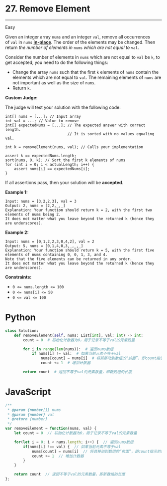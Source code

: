 # 27. Remove Element

---

Easy

Given an integer array `nums` and an integer `val`, remove all occurrences of `val` in `nums` **[in-place](https://en.wikipedia.org/wiki/In-place_algorithm)**. The order of the elements may be changed. Then return *the number of elements in* `nums` *which are not equal to* `val`.

Consider the number of elements in `nums` which are not equal to `val` be `k`, to get accepted, you need to do the following things:

- Change the array `nums` such that the first `k` elements of `nums` contain the elements which are not equal to `val`. The remaining elements of `nums` are not important as well as the size of `nums`.
- Return `k`.

**Custom Judge:**

The judge will test your solution with the following code:

```
int[] nums = [...]; // Input array
int val = ...; // Value to remove
int[] expectedNums = [...]; // The expected answer with correct length.
                            // It is sorted with no values equaling val.

int k = removeElement(nums, val); // Calls your implementation

assert k == expectedNums.length;
sort(nums, 0, k); // Sort the first k elements of nums
for (int i = 0; i < actualLength; i++) {
    assert nums[i] == expectedNums[i];
}

```

If all assertions pass, then your solution will be **accepted**.

**Example 1:**

```
Input: nums = [3,2,2,3], val = 3
Output: 2, nums = [2,2,_,_]
Explanation: Your function should return k = 2, with the first two elements of nums being 2.
It does not matter what you leave beyond the returned k (hence they are underscores).

```

**Example 2:**

```
Input: nums = [0,1,2,2,3,0,4,2], val = 2
Output: 5, nums = [0,1,4,0,3,_,_,_]
Explanation: Your function should return k = 5, with the first five elements of nums containing 0, 0, 1, 3, and 4.
Note that the five elements can be returned in any order.
It does not matter what you leave beyond the returned k (hence they are underscores).

```

**Constraints:**

- `0 <= nums.length <= 100`
- `0 <= nums[i] <= 50`
- `0 <= val <= 100`

# Python

```python
class Solution:
    def removeElement(self, nums: List[int], val: int) -> int:
        count = 0  # 初始化计数器为0，用于记录不等于val的元素数量

        for i in range(len(nums)):  # 遍历nums数组
            if nums[i] != val:  # 如果当前元素不等于val
                nums[count] = nums[i]  # 将其移动到数组的“前面”，即count指示的位置
                count += 1  # 增加计数器

        return count  # 返回不等于val的元素数量，即新数组的长度
```

# JavaScript

```jsx
/**
 * @param {number[]} nums
 * @param {number} val
 * @return {number}
 */
var removeElement = function(nums, val) {
    let count = 0  // 初始化计数器为0，用于记录不等于val的元素数量

    for(let i = 0; i < nums.length; i++) {  // 遍历nums数组
        if(nums[i] !== val) {  // 如果当前元素不等于val
            nums[count] = nums[i]  // 将其移动到数组的“前面”，即count指示的位置
            count += 1  // 增加计数器
        }
    }

    return count  // 返回不等于val的元素数量，即新数组的长度
};
```